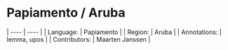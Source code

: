 # Papiamento / Aruba

| ---- | ---- |
| Language: |  Papiamento |
| Region:  | Aruba |
| Annotations: | lemma, upos |
| Contributors: | Maarten Janssen |
